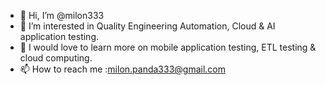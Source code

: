 - 👋 Hi, I’m @milon333
- 👀 I’m interested in Quality Engineering Automation, Cloud & AI application testing.
- 🌱 I would love to learn more on mobile application testing, ETL testing & cloud computing.
- 📫 How to reach me :milon.panda333@gmail.com 

<!---
milon333/milon333 is a ✨ special ✨ repository because its `README.md` (this file) appears on your GitHub profile.
You can click the Preview link to take a look at your changes.
--->
